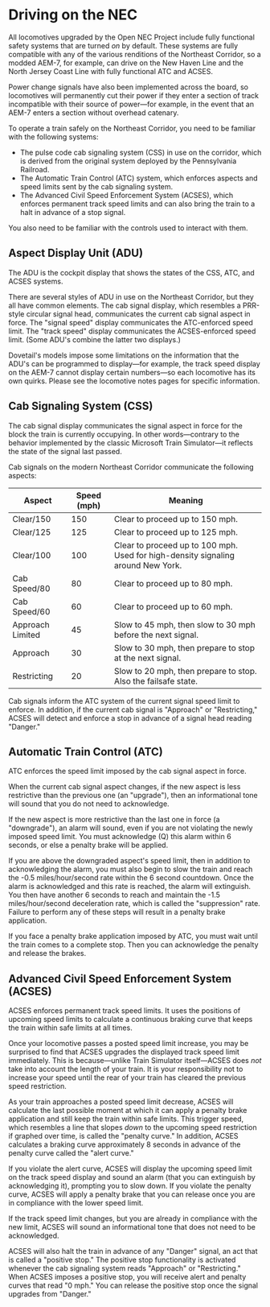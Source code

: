 # Driving on the NEC

All locomotives upgraded by the Open NEC Project include fully functional safety systems that are turned *on* by default. These systems are fully compatible with any of the various renditions of the Northeast Corridor, so a modded AEM-7, for example, can drive on the New Haven Line and the North Jersey Coast Line with fully functional ATC and ACSES.

Power change signals have also been implemented across the board, so locomotives will permanently cut their power if they enter a section of track incompatible with their source of power—for example, in the event that an AEM-7 enters a section without overhead catenary.

To operate a train safely on the Northeast Corridor, you need to be familiar with the following systems:

- The pulse code cab signaling system (CSS) in use on the corridor, which is derived from the original system deployed by the Pennsylvania Railroad.
- The Automatic Train Control (ATC) system, which enforces aspects and speed limits sent by the cab signaling system.
- The Advanced Civil Speed Enforcement System (ACSES), which enforces permanent track speed limits and can also bring the train to a halt in advance of a stop signal.

You also need to be familiar with the controls used to interact with them.

## Aspect Display Unit (ADU)

The ADU is the cockpit display that shows the states of the CSS, ATC, and ACSES systems.

There are several styles of ADU in use on the Northeast Corridor, but they all have common elements. The cab signal display, which resembles a PRR-style circular signal head, communicates the current cab signal aspect in force. The "signal speed" display communicates the ATC-enforced speed limit. The "track speed" display communicates the ACSES-enforced speed limit. (Some ADU's combine the latter two displays.)

Dovetail's models impose some limitations on the information that the ADU's can be programmed to display—for example, the track speed display on the AEM-7 cannot display certain numbers—so each locomotive has its own quirks. Please see the locomotive notes pages for specific information.

## Cab Signaling System (CSS)

The cab signal display communicates the signal aspect in force for the block the train is currently occupying. In other words—contrary to the behavior implemented by the classic Microsoft Train Simulator—it reflects the state of the signal last passed.

Cab signals on the modern Northeast Corridor communicate the following aspects:

| Aspect | Speed (mph) | Meaning |
| --- | --- | --- |
| Clear/150 | 150 | Clear to proceed up to 150 mph. |
| Clear/125 | 125 | Clear to proceed up to 125 mph. |
| Clear/100 | 100 | Clear to proceed up to 100 mph. Used for high-density signaling around New York. |
| Cab Speed/80 | 80 | Clear to proceed up to 80 mph. |
| Cab Speed/60 | 60 | Clear to proceed up to 60 mph. |
| Approach Limited | 45 | Slow to 45 mph, then slow to 30 mph before the next signal. |
| Approach | 30 | Slow to 30 mph, then prepare to stop at the next signal. |
| Restricting | 20 | Slow to 20 mph, then prepare to stop. Also the failsafe state. |

Cab signals inform the ATC system of the current signal speed limit to enforce. In addition, if the current cab signal is "Approach" or "Restricting," ACSES will detect and enforce a stop in advance of a signal head reading "Danger."

## Automatic Train Control (ATC)

ATC enforces the speed limit imposed by the cab signal aspect in force.

When the current cab signal aspect changes, if the new aspect is less restrictive than the previous one (an "upgrade"), then an informational tone will sound that you do not need to acknowledge.

If the new aspect is more restrictive than the last one in force (a "downgrade"), an alarm will sound, even if you are not violating the newly imposed speed limit. You must acknowledge (Q) this alarm within 6 seconds, or else a penalty brake will be applied.

If you are above the downgraded aspect's speed limit, then in addition to acknowledging the alarm, you must also begin to slow the train and reach the -0.5 miles/hour/second rate within the 6 second countdown. Once the alarm is acknowledged and this rate is reached, the alarm will extinguish. You then have another 6 seconds to reach and maintain the -1.5 miles/hour/second deceleration rate, which is called the "suppression" rate. Failure to perform any of these steps will result in a penalty brake application.

If you face a penalty brake application imposed by ATC, you must wait until the train comes to a complete stop. Then you can acknowledge the penalty and release the brakes.

## Advanced Civil Speed Enforcement System (ACSES)

ACSES enforces permanent track speed limits. It uses the positions of upcoming speed limits to calculate a continuous braking curve that keeps the train within safe limits at all times.

Once your locomotive passes a posted speed limit increase, you may be surprised to find that ACSES upgrades the displayed track speed limit immediately. This is because—unlike Train Simulator itself—ACSES does *not* take into account the length of your train. It is your responsibility not to increase your speed until the rear of your train has cleared the previous speed restriction.

As your train approaches a posted speed limit decrease, ACSES will calculate the last possible moment at which it can apply a penalty brake application and still keep the train within safe limits. This trigger speed, which resembles a line that slopes *down* to the upcoming speed restriction if graphed over time, is called the "penalty curve." In addition, ACSES calculates a braking curve approximately 8 seconds in advance of the penalty curve called the "alert curve."

If you violate the alert curve, ACSES will display the upcoming speed limit on the track speed display and sound an alarm (that you can extinguish by acknowledging it), prompting you to slow down. If you violate the penalty curve, ACSES will apply a penalty brake that you can release once you are in compliance with the lower speed limit.

If the track speed limit changes, but you are already in compliance with the new limit, ACSES will sound an informational tone that does not need to be acknowledged.

ACSES will also halt the train in advance of any "Danger" signal, an act that is called a "positive stop." The positive stop functionality is activated whenever the cab signaling system reads "Approach" or "Restricting." When ACSES imposes a positive stop, you will receive alert and penalty curves that read "0 mph." You can release the positive stop once the signal upgrades from "Danger."